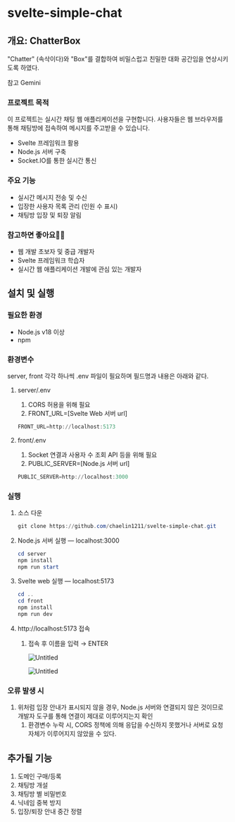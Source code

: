 # svelte-simple-chat

## 개요: ChatterBox

"Chatter" (속삭이다)와 "Box"를 결합하여 비밀스럽고 친밀한 대화 공간임을 연상시키도록 하였다.

참고 Gemini

### **프로젝트 목적**

이 프로젝트는 실시간 채팅 웹 애플리케이션을 구현합니다. 사용자들은 웹 브라우저를 통해 채팅방에 접속하여 메시지를 주고받을 수 있습니다.

- Svelte 프레임워크 활용
- Node.js 서버 구축
- Socket.IO를 통한 실시간 통신

### **주요 기능**

- 실시간 메시지 전송 및 수신
- 입장한 사용자 목록 관리 (인원 수 표시)
- 채팅방 입장 및 퇴장 알림

### 참고하면 좋아요🙋‍♀️

- 웹 개발 초보자 및 중급 개발자
- Svelte 프레임워크 학습자
- 실시간 웹 애플리케이션 개발에 관심 있는 개발자

## **설치 및 실행**

### 필요한 환경

- Node.js v18 이상
- npm

### 환경변수

server, front 각각 하나씩 .env 파일이 필요하며 필드명과 내용은 아래와 같다.

1. server/.env
    1. CORS 허용을 위해 필요
    2. FRONT_URL=[Svelte Web 서버 url]
    
    ```powershell
    FRONT_URL=http://localhost:5173
    ```
    
2. front/.env
    1. Socket 연결과 사용자 수 조회 API 등을 위해 필요
    2. PUBLIC_SERVER=[Node.js 서버 url]
    
    ```powershell
    PUBLIC_SERVER=http://localhost:3000
    ```
    

### 실행

1. 소스 다운
    
    ```powershell
    git clone https://github.com/chaelin1211/svelte-simple-chat.git
    ```
    
2. Node.js 서버 실행 — localhost:3000
    
    ```powershell
    cd server
    npm install
    npm run start
    ```
    
3. Svelte web 실행 — localhost:5173
    
    ```powershell
    cd ..
    cd front
    npm install
    npm run dev
    ```
    
4. http://localhost:5173 접속
    1. 접속 후 이름을 입력 → ENTER
        
        ![Untitled](https://prod-files-secure.s3.us-west-2.amazonaws.com/cbe3ff75-34b5-4712-9ee3-087558f3acd4/d9348d3a-23f0-4369-a2b6-b9e7452f854b/Untitled.png)
        
        ![Untitled](https://prod-files-secure.s3.us-west-2.amazonaws.com/cbe3ff75-34b5-4712-9ee3-087558f3acd4/bb4a02d5-f8f9-4c77-a802-e962f3c813f9/Untitled.png)
        

### 오류 발생 시

1. 위처럼 입장 안내가 표시되지 않을 경우, Node.js 서버와 연결되지 않은 것이므로 개발자 도구를 통해 연결이 제대로 이루어지는지 확인
    1. 환경변수 누락 시, CORS 정책에 의해 응답을 수신하지 못했거나 서버로 요청 자체가 이루어지지 않았을 수 있다.

## 추가될 기능

1. 도메인 구매/등록
2. 채팅방 개설
3. 채팅방 별 비밀번호
4. 닉네임 중복 방지
5. 입장/퇴장 안내 중간 정렬
